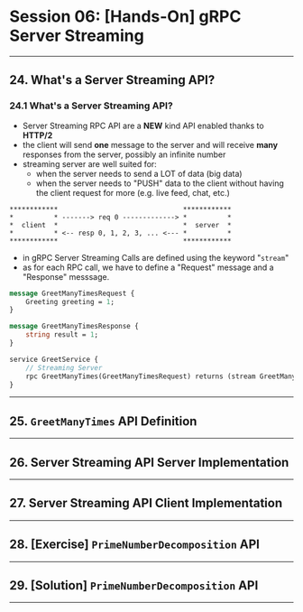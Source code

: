 # Session 06: [Hands-On] gRPC Server Streaming

---

## 24. What's a Server Streaming API?

### 24.1 What's a Server Streaming API?

* Server Streaming RPC API are a **NEW** kind API enabled thanks to **HTTP/2**
* the client will send **one** message to the server and will receive **many** responses from the server, possibly an infinite number
* streaming server are well suited for:
  * when the server needs to send a LOT of data (big data)
  * when the server needs to "PUSH" data to the client without having the client request for more (e.g. live feed, chat, etc.)

```note
************                               ************
*          * -------> req 0 -------------> *          *
*  client  *                               *  server  *
*          * <-- resp 0, 1, 2, 3, ... <--- *          *
************                               ************
```

* in gRPC Server Streaming Calls are defined using the keyword "`stream`"
* as for each RPC call, we have to define a "Request" message and a "Response" messsage.

```proto
message GreetManyTimesRequest {
    Greeting greeting = 1;
}

message GreetManyTimesResponse {
    string result = 1;
}

service GreetService {
    // Streaming Server
    rpc GreetManyTimes(GreetManyTimesRequest) returns (stream GreetManyTimesRequest) {};
}
```

---

## 25. `GreetManyTimes` API Definition

---

## 26. Server Streaming API Server Implementation 

---

## 27. Server Streaming API Client Implementation 

---

## 28. [Exercise] `PrimeNumberDecomposition` API

---

## 29. [Solution] `PrimeNumberDecomposition` API

---
 
